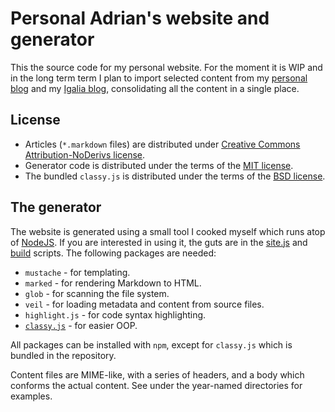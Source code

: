 # Personal Adrian's website and generator

This the source code for my personal website. For the moment it is WIP
and in the long term term I plan to import selected content from my
[personal blog](http://hario.wordpress.com) and my [Igalia
blog](http://blogs.igalia.com/aperez), consolidating all the content
in a single place.

## License

- Articles (`*.markdown` files) are distributed under [Creative
  Commons Attribution-NoDerivs license](http://www.tldrlegal.com/license/creative-commons-attribution-noderivs-%28cc-nd%29).
- Generator code is distributed under the terms of the [MIT
  license](http://www.tldrlegal.com/license/mit-license).
- The bundled `classy.js` is distributed under the terms of the [BSD
  license](http://www.tldrlegal.com/license/bsd-3-clause-license-%28revised%29).

## The generator

The website is generated using a small tool I cooked myself which
runs atop of [NodeJS](http://nodejs.org). If you are interested in
using it, the guts are in the [site.js](site.js) and [build](build)
scripts. The following packages are needed:

- `mustache` - for templating.
- `marked` - for rendering Markdown to HTML.
- `glob` - for scanning the file system.
- `veil` - for loading metadata and content from source files.
- `highlight.js` - for code syntax highlighting.
- [`classy.js`](http://classy.pocoo.org/) - for easier OOP.

All packages can be installed with `npm`, except for `classy.js`
which is bundled in the repository.

Content files are MIME-like, with a series of headers, and a body
which conforms the actual content. See under the year-named
directories for examples.

